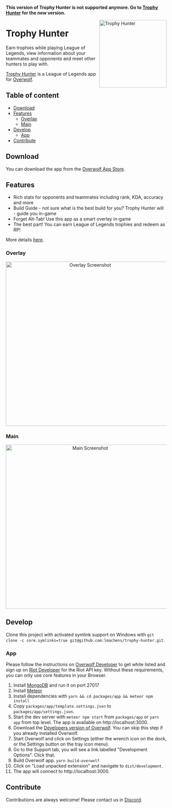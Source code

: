 __This version of Trophy Hunter is not supported anymore. Go to [Trophy Hunter](https://github.com/lmachens/trophy-hunter) for the new version.__

<a href='https://th.gl/'><img src="./.github/logo.png" alt="Trophy Hunter" align="right" height="211" /></a>

# Trophy Hunter

Earn trophies while playing League of Legends, view information about your teammates and opponents and meet other hunters to play with.

[Trophy Hunter](https://th.gl/) is a League of Legends app for [Overwolf](https://www.overwolf.com/).

## Table of content

- [Download](#download)
- [Features](#features)
  - [Overlay](#overlay)
  - [Main](#main)
- [Develop](#develop)
  - [App](#app)
- [Contribute](#contribute)

## Download

You can download the app from the [Overwolf App Store](https://www.overwolf.com/app/trophy_hunter-trophy_hunter).

## Features

- Rich stats for opponents and teammates including rank, KDA, accuracy and more
- Build Guide - not sure what is the best build for you? Trophy Hunter will - guide you in-game
- Forget Alt-Tab! Use this app as a smart overlay in-game
- The best part! You can earn League of Legends trophies and redeem as RP!

More details [here](https://play.overwolf.com/trophy-hunter/).

### Overlay

<p align="center">
  <img src="./.github/overlay.png" alt="Overlay Screenshot" width="513" />
</p>

### Main

<p align="center">
  <img src="./.github/main.png" alt="Main Screenshot" width="513" />
</p>

## Develop

Clone this project with activated symlink support on Windows with `git clone -c core.symlinks=true git@github.com:lmachens/trophy-hunter.git`.

### App

Please follow the instructions on [Overwolf Developer](http://developers.overwolf.com/documentation/odk-2-0-introduction/creating-your-first-app/) to get white listed and sign up on [Riot Developer](https://developer.riotgames.com/) for the Riot API key. Without these requirements, you can only use core features in your Browser.

1. Install [MongoDB](https://www.mongodb.com/de/download-center) and run it on port 27017
1. Install [Meteor](https://www.meteor.com/install)
1. Install dependencies with `yarn && cd packages/app && meteor npm install`
1. Copy `packages/app/template.settings.json` to `packages/app/settings.json`.
1. Start the dev server with `meteor npm start` from `packages/app` or `yarn app` from top level. The app is available on http://localhost:3000.
1. Download the [Developers version of Overwolf](https://download.overwolf.com/install/Download?Channel=Developers). You can skip this step if you already installed Overwolf.
1. Start Overwolf and click on Settings (either the wrench icon on the dock, or the Settings button on the tray icon menu).
1. Go to the Support tab, you will see a link labelled "Development Options". Click that.
1. Build Overwolf app. `yarn build-overwolf`
1. Click on "Load unpacked extension" and navigate to `dist/development`.
1. The app will connect to http://localhost:3000.

## Contribute

Contributions are always welcome! Please contact us in [Discord](https://discord.gg/8NEYhR).

